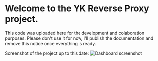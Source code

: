 # Welcome to the YK Reverse Proxy project.
This code was uploaded here for the development and colaboration purposes. Please don't use it for now, I'll publish the documentation and remove this notice once everything is ready.

Screenshot of the project up to this date:
![Dashboard screenshot](https://github.com/yaroslav-gwit/YK-Reverse-Proxy/blob/main/screenshot-10.0.4.3_8002-2021.10.20-16_29_34.png "Dashboard screenshot")
